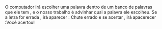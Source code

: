 O computador irá escolher uma palavra dentro de um banco de palavras que ele tem , e o nosso trabalho é advinhar qual a palavra ele escolheu.
Se a letra for errada , irá aparecer : Chute errado e se acertar , irá apacerecer :Você acertou!
